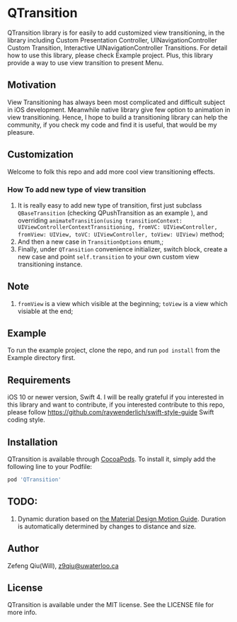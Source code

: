 # QTransition

QTransition library is for easily to add customized view transitioning, in the library including Custom Presentation Controller, UINavigationController Custom Transition, Interactive UINavigationController Transitions. For detail how to use this library, please check Example project. Plus, this library provide a way to use view transition to present Menu.

## Motivation

View Transitioning has always been most complicated and difficult subject in iOS development. Meanwhile native library give few option to animation in view transitioning. Hence, I hope to build a transitioning library can help the community, if you check my code and find it is useful, that would be my pleasure.


## Customization

Welcome to folk this repo and add more cool view transitioning effects.

### How To add new type of view transition
1. It is really easy to add new type of transition, first just subclass `QBaseTransition` (checking QPushTransition as an example ), and overriding `animateTransition(using transitionContext: UIViewControllerContextTransitioning, fromVC: UIViewController, fromView: UIView, toVC: UIViewController, toView: UIView)` method;
2. And then a new case in `TransitionOptions` enum,;
3. Finally, under `QTransition`  convenience initializer, switch block, create a new case and point `self.transition` to your own custom view transitioning instance.

## Note

1.  `fromView` is a view which visible at the beginning; `toView` is a view which visiable at the end;

## Example

To run the example project, clone the repo, and run `pod install` from the Example directory first.

## Requirements

iOS 10 or newer version, Swift 4. I will be really grateful if you interested in this library and want to contribute, if you interested contribute to this repo, please follow https://github.com/raywenderlich/swift-style-guide Swift coding style.

## Installation

QTransition is available through [CocoaPods](http://cocoapods.org). To install
it, simply add the following line to your Podfile:

```ruby
pod 'QTransition'
```

## TODO:
1. Dynamic duration based on [the Material Design Motion Guide](https://material.io/guidelines/motion/duration-easing.html). Duration is automatically determined by changes to distance and size.

## Author

Zefeng Qiu(Will), z9qiu@uwaterloo.ca

## License

QTransition is available under the MIT license. See the LICENSE file for more info.
